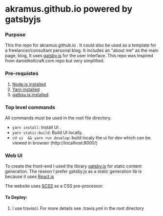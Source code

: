 # akramus.github.io powered by gatsbyjs

### Purpose

This the repo for akramus.github.io . It could also be used as a template for a freelancer/consultant personal blog. It includes an "about me" as the main page, blog, It uses [gatsby.js](https://github.com/gatsbyjs/gatsby) for the user interface. This repo  was inspired from  danielhollcraft.com repo but very simplified. 

### Pre-requistes

1) [Node.js installed](https://nodejs.org/en/)
2) [Yarn installed](https://yarnpkg.com/)
6) [gatbsy.js installed](https://github.com/gatsbyjs/gatsby)

### Top level commands

All commands must be used in the root file directory.

- `yarn install`: Install UI .
- `yarn static:build`: Build UI locally.
- `cd ui  && yarn run develop`: build localy the ui for dev which can be viewed in browser (http://localhost:8000/)  
      

### Web UI

To create the front-end I used the library [gatsby.js](https://github.com/gatsbyjs/gatsby) for static content generation. The reason I prefer gatsby.js as a static generation lib is because it uses [React.js](https://github.com/facebook/react)
 
The website uses [SCSS](http://sass-lang.com/) as a CSS pre-processor.


#### To Deploy:

1) I use travisci. For more details see .travis.yml in the root directory
